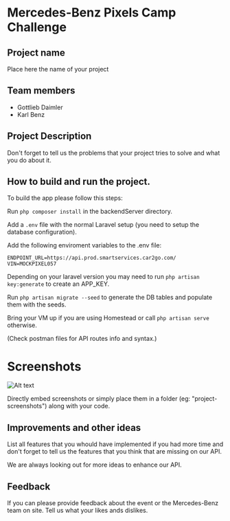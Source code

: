 # Mercedes-Benz Pixels Camp Challenge

## Project name

Place here the name of your project

## Team members

  - Gottlieb Daimler
  - Karl Benz

## Project Description

Don't forget to tell us the problems that your project tries to solve and what you do about it.

## How to build and run the project.

To build the app please follow this steps:

Run `php composer install` in the backendServer directory.

Add a `.env` file with the normal Laravel setup (you need to setup the database configuration).

Add the following enviroment variables to the .env file:

`ENDPOINT_URL=https://api.prod.smartservices.car2go.com/`
`VIN=MOCKPIXEL057`

Depending on your laravel version you may need to run `php artisan key:generate` to create an APP_KEY.

Run `php artisan migrate --seed` to generate the DB tables and populate them with the seeds.

Bring your VM up if you are using Homestead or call `php artisan serve` otherwise.

(Check postman files for API routes info and syntax.)


# Screenshots

![Alt text](https://www.smartusa.com/resources/img/offers/offer-cabriolet.jpg)

Directly embed screenshots or simply place them in a folder (eg: "project-screenshots") along with your code.

## Improvements and other ideas

List all features that you whould have implemented if you had more time and don't forget to tell us the features that you think that are missing on our API.

We are always looking out for more ideas to enhance our API.

## Feedback

If you can please provide feedback about the event or the Mercedes-Benz team on site. Tell us what your likes ands dislikes.
